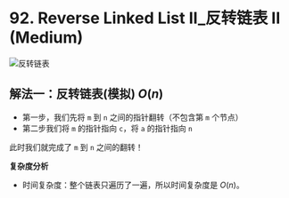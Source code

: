 # 92. Reverse Linked List II_反转链表 II (Medium)

![反转链表](https://cdn.acwing.com/media/article/image/2022/03/13/41956_2db596b0a2-solve.png)

## 解法一：反转链表(模拟) $O(n)$

- 第一步，我们先将 `m` 到 `n` 之间的指针翻转（不包含第 `m` 个节点）
- 第二步我们将 `m` 的指针指向 `c`，将 `a` 的指针指向 `n`

此时我们就完成了 `m` 到 `n` 之间的翻转！


**复杂度分析**
- 时间复杂度：整个链表只遍历了一遍，所以时间复杂度是 $O(n)$。

